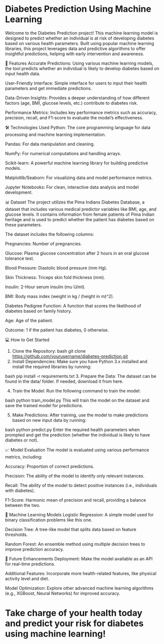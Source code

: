 # Diabetes Prediction Using Machine Learning
Welcome to the Diabetes Prediction project! This machine learning model is designed to predict whether an individual is at risk of developing diabetes based on various health parameters. Built using popular machine learning libraries, this project leverages data and predictive algorithms to offer insightful predictions, helping with early intervention and awareness.

🚀 Features
Accurate Predictions: Using various machine learning models, the tool predicts whether an individual is likely to develop diabetes based on input health data.

User-Friendly Interface: Simple interface for users to input their health parameters and get immediate predictions.

Data-Driven Insights: Provides a deeper understanding of how different factors (age, BMI, glucose levels, etc.) contribute to diabetes risk.

Performance Metrics: Includes key performance metrics such as accuracy, precision, recall, and F1-score to evaluate the model’s effectiveness.

🛠️ Technologies Used
Python: The core programming language for data processing and machine learning implementation.

Pandas: For data manipulation and cleaning.

NumPy: For numerical computations and handling arrays.

Scikit-learn: A powerful machine learning library for building predictive models.

Matplotlib/Seaborn: For visualizing data and model performance metrics.

Jupyter Notebooks: For clean, interactive data analysis and model development.

📊 Dataset
The project utilizes the Pima Indians Diabetes Database, a dataset that includes various medical predictor variables like BMI, age, and glucose levels. It contains information from female patients of Pima Indian heritage and is used to predict whether the patient has diabetes based on these parameters.

The dataset includes the following columns:

Pregnancies: Number of pregnancies.

Glucose: Plasma glucose concentration after 2 hours in an oral glucose tolerance test.

Blood Pressure: Diastolic blood pressure (mm Hg).

Skin Thickness: Triceps skin fold thickness (mm).

Insulin: 2-Hour serum insulin (mu U/ml).

BMI: Body mass index (weight in kg / (height in m)^2).

Diabetes Pedigree Function: A function that scores the likelihood of diabetes based on family history.

Age: Age of the patient.

Outcome: 1 if the patient has diabetes, 0 otherwise.

💻 How to Get Started
1. Clone the Repository:
bash
git clone https://github.com/yourusername/diabetes-prediction.git
2. Install Dependencies:
Make sure you have Python 3.x installed and install the required libraries by running:

bash
pip install -r requirements.txt
3. Prepare the Data:
The dataset can be found in the data/ folder. If needed, download it from here.

4. Train the Model:
Run the following command to train the model:

bash
python train_model.py
This will train the model on the dataset and save the trained model for predictions.

5. Make Predictions:
After training, use the model to make predictions based on new input data by running:

bash
python predict.py
Enter the required health parameters when prompted and get the prediction (whether the individual is likely to have diabetes or not).

📈 Model Evaluation
The model is evaluated using various performance metrics, including:

Accuracy: Proportion of correct predictions.

Precision: The ability of the model to identify only relevant instances.

Recall: The ability of the model to detect positive instances (i.e., individuals with diabetes).

F1-Score: Harmonic mean of precision and recall, providing a balance between the two.

🔬 Machine Learning Models
Logistic Regression: A simple model used for binary classification problems like this one.

Decision Tree: A tree-like model that splits data based on feature thresholds.

Random Forest: An ensemble method using multiple decision trees to improve prediction accuracy.

🌱 Future Enhancements
Deployment: Make the model available as an API for real-time predictions.

Additional Features: Incorporate more health-related features, like physical activity level and diet.

Model Optimization: Explore other advanced machine learning algorithms (e.g., XGBoost, Neural Networks) for improved accuracy.

# Take charge of your health today and predict your risk for diabetes using machine learning!
